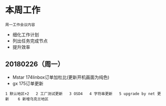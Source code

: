 # 本周工作 
`周一工作会议内容`
- 细化工作计划  
- 列出任务完成节点 
- 提升效率  
## 20180226（周一） 
- Mstar 174linbox订单加杜比(更新开机画面为纯色)  
- gx 175订单更新  

`1 默认地区+2  
2 工厂测试更新  
3 OSD4  
4 字符串更新  
5 upgrade by net 更新   
6 新增乌克兰地区 `
